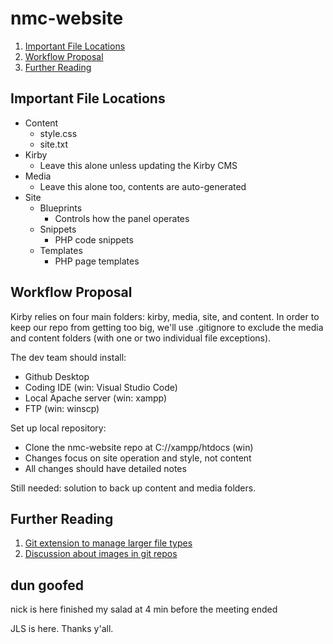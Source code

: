 # nmc-website

1. [Important File Locations](#important-file-locations)
2. [Workflow Proposal](#workflow-proposal)
3. [Further Reading](#further-reading)

## Important File Locations

- Content
  - style.css
  - site.txt
- Kirby
  - Leave this alone unless updating the Kirby CMS
- Media
  - Leave this alone too, contents are auto-generated
- Site
   - Blueprints
     - Controls how the panel operates
   - Snippets
     - PHP code snippets
   - Templates
     - PHP page templates 
 
## Workflow Proposal

Kirby relies on four main folders: kirby, media, site, and content. In order to keep our repo from getting too big, we'll use .gitignore to exclude the media and content folders (with one or two individual file exceptions). 

The dev team should install:
- Github Desktop
- Coding IDE (win: Visual Studio Code)
- Local Apache server (win: xampp)
- FTP (win: winscp)

Set up local repository:
- Clone the nmc-website repo at C://xampp/htdocs (win)
- Changes focus on site operation and style, not content
- All changes should have detailed notes

Still needed: solution to back up content and media folders.

## Further Reading

1. [Git extension to manage larger file types](https://git-lfs.com/)
2. [Discussion about images in git repos](https://softwareengineering.stackexchange.com/questions/80962/should-images-be-stored-in-a-git-repository)

## dun goofed

nick is here
finished my salad at 4 min before the meeting ended

JLS is here.  Thanks y'all.
